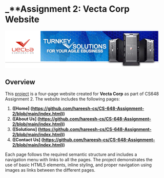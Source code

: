 # _**Assignment 2: Vecta Corp Website
![Logo](https://github.com/hareesh-cs/CS-648-Assignment-2/blob/main/images/header.gif?raw=true)
## Overview
This [project](https://github.com/hareesh-cs/CS-648-Assignment-2) is a four-page website created for **Vecta Corp** as part of CS648 Assignment 2. The website includes the following pages:

1. **([Home] (https://github.com/hareesh-cs/CS-648-Assignment-2/blob/main/index.html))**
2. **([About Us] (https://github.com/hareesh-cs/CS-648-Assignment-2/blob/main/index.html))**
3. **([Solutions] (https://github.com/hareesh-cs/CS-648-Assignment-2/blob/main/index.html))**
4. **([Contact Us] (https://github.com/hareesh-cs/CS-648-Assignment-2/blob/main/index.html))**

Each page follows the required semantic structure and includes a navigation menu with links to all the pages. The project demonstrates the use of basic HTML5 elements, inline styling, and proper navigation using images as links between the different pages.